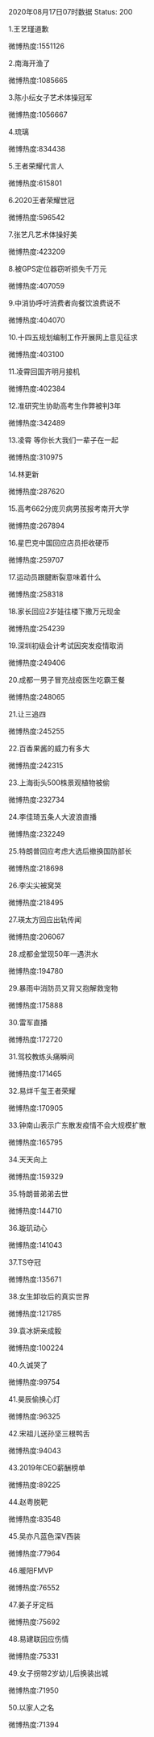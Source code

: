2020年08月17日07时数据
Status: 200

1.王艺瑾道歉

微博热度:1551126

2.南海开渔了

微博热度:1085665

3.陈小纭女子艺术体操冠军

微博热度:1056667

4.琉璃

微博热度:834438

5.王者荣耀代言人

微博热度:615801

6.2020王者荣耀世冠

微博热度:596542

7.张艺凡艺术体操好美

微博热度:423209

8.被GPS定位器窃听损失千万元

微博热度:407059

9.中消协呼吁消费者向餐饮浪费说不

微博热度:404070

10.十四五规划编制工作开展网上意见征求

微博热度:403100

11.凌霄回国齐明月接机

微博热度:402384

12.准研究生协助高考生作弊被判3年

微博热度:342489

13.凌霄 等你长大我们一辈子在一起

微博热度:310975

14.林更新

微博热度:287620

15.高考662分庞贝病男孩报考南开大学

微博热度:267894

16.星巴克中国回应店员拒收硬币

微博热度:259707

17.运动员跟腱断裂意味着什么

微博热度:258318

18.家长回应2岁娃往楼下撒万元现金

微博热度:254239

19.深圳初级会计考试因突发疫情取消

微博热度:249406

20.成都一男子冒充战疫医生吃霸王餐

微博热度:248065

21.让三追四

微博热度:245255

22.百香果酱的威力有多大

微博热度:242315

23.上海街头500株景观植物被偷

微博热度:232734

24.李佳琦五条人大波浪直播

微博热度:232249

25.特朗普回应考虑大选后撤换国防部长

微博热度:218698

26.李尖尖被窝哭

微博热度:218495

27.瑛太方回应出轨传闻

微博热度:206067

28.成都金堂现50年一遇洪水

微博热度:194780

29.暴雨中消防员又背又抱解救宠物

微博热度:175888

30.雷军直播

微博热度:172720

31.驾校教练头痛瞬间

微博热度:171465

32.易烊千玺王者荣耀

微博热度:170905

33.钟南山表示广东散发疫情不会大规模扩散

微博热度:165795

34.天天向上

微博热度:159329

35.特朗普弟弟去世

微博热度:144710

36.璇玑动心

微博热度:141043

37.TS夺冠

微博热度:135671

38.女生卸妆后的真实世界

微博热度:121785

39.袁冰妍亲成毅

微博热度:100224

40.久诚哭了

微博热度:99754

41.昊辰偷换心灯

微博热度:96325

42.宋祖儿送孙坚三根鸭舌

微博热度:94043

43.2019年CEO薪酬榜单

微博热度:89225

44.赵粤脱靶

微博热度:83548

45.吴亦凡蓝色深V西装

微博热度:77964

46.暖阳FMVP

微博热度:76552

47.姜子牙定档

微博热度:75692

48.易建联回应伤情

微博热度:75331

49.女子拐带2岁幼儿后换装出城

微博热度:71950

50.以家人之名

微博热度:71394

